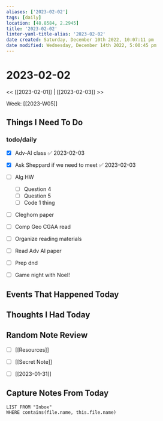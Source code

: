 ```yaml
---
aliases: ['2023-02-02']
tags: [daily]
location: [48.8584, 2.2945]
title: '2023-02-02'
linter-yaml-title-alias: '2023-02-02'
date created: Saturday, December 10th 2022, 10:07:11 pm
date modified: Wednesday, December 14th 2022, 5:00:45 pm
---
```


# 2023-02-02

<< [[2023-02-01]] | [[2023-02-03]] >>

Week: [[2023-W05]]

## Things I Need To Do

### todo/daily
- [x] Adv-AI class ✅ 2023-02-03
- [x] Ask Sheppard if we need to meet ✅ 2023-02-03
- [ ] Alg HW
	- [ ] Question 4
	- [ ] Question 5
	- [ ] Code 1 thing
- [ ] Cleghorn paper
- [ ] Comp Geo CGAA read
- [ ] Organize reading materials
- [ ] Read Adv AI paper
- [ ] Prep dnd

- [ ] Game night with Noel! 

## Events That Happened Today

## Thoughts I Had Today

## Random Note Review


- [ ] [[Resources]]
- [ ] [[Secret Note]]
- [ ] [[2023-01-31]]



## Capture Notes From Today

```dataview
LIST FROM "Inbox"
WHERE contains(file.name, this.file.name)
```
